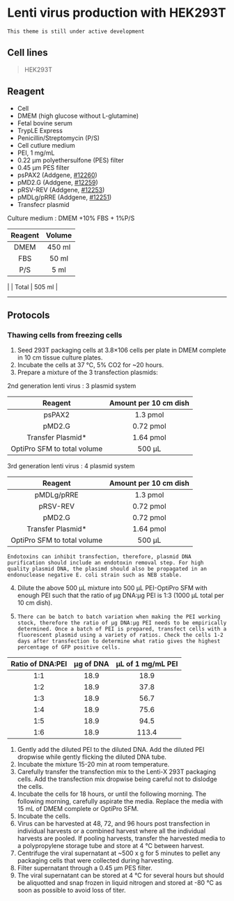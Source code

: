 # Lenti virus production with HEK293T

```{note}
This theme is still under active development
```

## Cell lines

> HEK293T

## Reagent

- Cell
- DMEM (high glucose without L-glutamine)
- Fetal bovine serum
- TrypLE Express
- Penicillin/Streptomycin (P/S)
- Cell cutlure medium
- PEI, 1 mg/mL
- 0.22 μm polyethersulfone (PES) filter
- 0.45 μm PES filter
- psPAX2 (Addgene, [#12260](https://www.addgene.org/12260/))
- pMD2.G (Addgene, [#12259](https://www.addgene.org/12259/))
- pRSV-REV (Addgene, [#12253](https://www.addgene.org/12253/))
- pMDLg/pRRE  (Addgene, [#12251](https://www.addgene.org/2251/))
- Transfecr plasmid

Culture medium
: DMEM +10% FBS + 1%P/S

| Reagent | Volume |
| :----:  | :----: |
| DMEM    | 450 ml |
| FBS     |  50 ml |
| P/S     |   5 ml |
|
| Total   | 505 ml |

---

## Protocols
### Thawing cells from freezing cells

1. Seed 293T packaging cells at 3.8×106 cells per plate in DMEM complete in 10 cm tissue culture plates.
2. Incubate the cells at 37 ℃, 5% CO2 for ~20 hours.
3. Prepare a mixture of the 3 transfection plasmids:

2nd generation lenti virus
: 3 plasmid system

|           Reagent           | Amount per 10 cm dish |
|:---------------------------:|:---------------------:|
|           psPAX2            |       1.3 pmol        |
|           pMD2.G            |       0.72 pmol       |
|      Transfer Plasmid*      |       1.64 pmol       |
| OptiPro SFM to total volume |        500 μL         |

3rd generation lenti virus
: 4 plasmid system

|           Reagent           | Amount per 10 cm dish |
|:---------------------------:|:---------------------:|
|           pMDLg/pRRE        |       1.3 pmol        |
|           pRSV-REV          |       0.72 pmol       |
|           pMD2.G            |       0.72 pmol       |
|      Transfer Plasmid*      |       1.64 pmol       |
| OptiPro SFM to total volume |        500 μL         |

```{important}
Endotoxins can inhibit transfection, therefore, plasmid DNA purification should include an endotoxin removal step. For high quality plasmid DNA, the plasimd should also be propagated in an endonuclease negative E. coli strain such as NEB stable.
```

4. Dilute the above 500 μL mixture into 500 μL PEI-OptiPro SFM with enough PEI such that the ratio of μg DNA:μg PEI is 1:3 (1000 μL total per 10 cm dish).
5. 
   ```{tips}
   There can be batch to batch variation when making the PEI working stock, therefore the ratio of μg DNA:μg PEI needs to be empirically determined. Once a batch of PEI is prepared, transfect cells with a fluorescent plasmid using a variety of ratios. Check the cells 1-2 days after transfection to determine what ratio gives the highest percentage of GFP positive cells.
   ```

|Ratio of DNA:PEI | μg of DNA | μL of 1 mg/mL PEI |
|:---------------:|:--------:|:----------:|
|1:1 | 18.9 | 18.9 |
|1:2 | 18.9 | 37.8 |
|1:3 | 18.9 | 56.7|
|1:4 | 18.9 | 75.6|
|1:5 | 18.9 | 94.5|
|1:6 | 18.9 | 113.4|



1. Gently add the diluted PEI to the diluted DNA. Add the diluted PEI dropwise while gently flicking the diluted DNA tube. 
2. Incubate the mixture 15-20 min at room temperature.
3. Carefully transfer the transfection mix to the Lenti-X 293T packaging cells. Add the transfection mix dropwise being careful not to dislodge the cells.
4. Incubate the cells for 18 hours, or until the following morning.
The following morning, carefully aspirate the media. Replace the media with 15 mL of DMEM complete or OptiPro SFM.
1. Incubate the cells.
2.  Virus can be harvested at 48, 72, and 96 hours post transfection in individual harvests or a combined harvest where all the individual harvests are pooled. If pooling harvests, transfer the harvested media to a polypropylene storage tube and store at 4 ℃ between harvest.
3.  Centrifuge the viral supernatant at ~500 x g for 5 minutes to pellet any packaging cells that were collected during harvesting.
4.  Filter supernatant through a 0.45 μm PES filter.
5.  The viral supernatant can be stored at 4 ℃ for several hours but should be aliquotted and snap frozen in liquid nitrogen and stored at -80 ℃ as soon as possible to avoid loss of titer. 